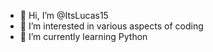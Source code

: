 - 👋 Hi, I’m @ItsLucas15
- 👀 I’m interested in various aspects of coding
- 🌱 I’m currently learning Python

<!---
ItsLucas15/ItsLucas15 is a ✨ special ✨ repository because its `README.md` (this file) appears on your GitHub profile.
You can click the Preview link to take a look at your changes.
--->
